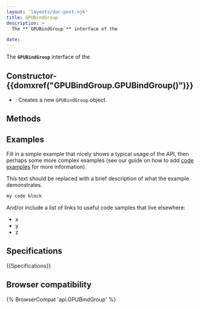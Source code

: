 ```yaml
---
layout: 'layouts/doc-post.njk'
title: GPUBindGroup
description: >
  The **`GPUBindGroup`** interface of the  

date: 
---
```


The **`GPUBindGroup`** interface of the  





 ## Constructor- {{domxref("GPUBindGroup.GPUBindGroup()")}}
  - : Creates a new `GPUBindGroup` object.





## Methods



## Examples

Fill in a simple example that nicely shows a typical usage of the API, then perhaps some more complex examples (see our guide on how to add [code examples](/en-US/docs/MDN/Contribute/Structures/Code_examples) for more information).

This text should be replaced with a brief description of what the example demonstrates.

```js
my code block
```

And/or include a list of links to useful code samples that live elsewhere:

*   x
*   y
*   z

## Specifications

{{Specifications}}

## Browser compatibility

{% BrowserCompat 'api.GPUBindGroup' %}

